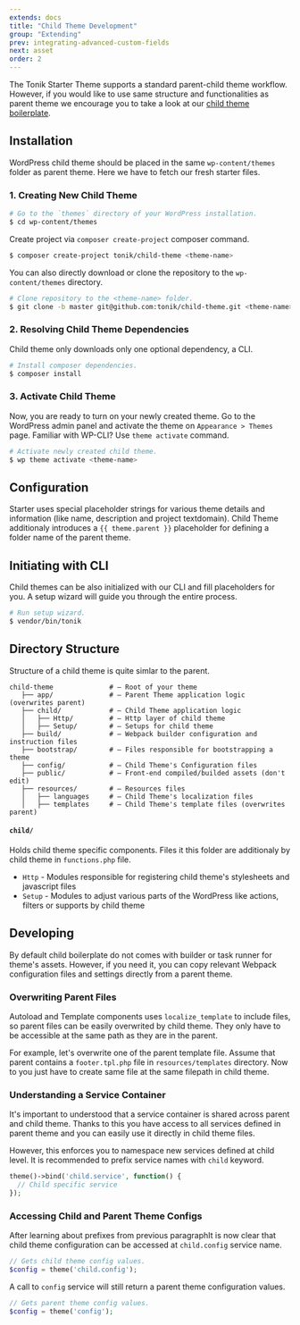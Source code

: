 ```yaml
---
extends: docs
title: "Child Theme Development"
group: "Extending"
prev: integrating-advanced-custom-fields
next: asset
order: 2
---
```


The Tonik Starter Theme supports a standard parent-child theme workflow. However, if you would like to use same structure and functionalities as parent theme we encourage you to take a look at our [child theme boilerplate](https://github.com/tonik/child-theme).

## Installation

WordPress child theme should be placed in the same `wp-content/themes` folder as parent theme. Here we have to fetch our fresh starter files.

### 1. Creating New Child Theme

```bash
# Go to the `themes` directory of your WordPress installation.
$ cd wp-content/themes
```

Create project via `composer create-project` composer command.

```bash
$ composer create-project tonik/child-theme <theme-name>
```

You can also directly download or clone the repository to the `wp-content/themes` directory.

```bash
# Clone repository to the <theme-name> folder.
$ git clone -b master git@github.com:tonik/child-theme.git <theme-name>
```

### 2. Resolving Child Theme Dependencies

Child theme only downloads only one optional dependency, a CLI.

```bash
# Install composer dependencies.
$ composer install
```

### 3. Activate Child Theme

Now, you are ready to turn on your newly created theme. Go to the WordPress admin panel and activate the theme on `Appearance > Themes` page. Familiar with WP-CLI? Use `theme activate` command.

```bash
# Activate newly created child theme.
$ wp theme activate <theme-name>
```

## Configuration

Starter uses special placeholder strings for various theme details and information (like name, description and project textdomain). Child Theme additionaly introduces a `{{ theme.parent }}` placeholder for defining a folder name of the parent theme.

## Initiating with CLI

Child themes can be also initialized with our CLI and fill placeholders for you. A setup wizard will guide you through the entire process.

```bash
# Run setup wizard.
$ vendor/bin/tonik
```

## Directory Structure

Structure of a child theme is quite simlar to the parent.

```
child-theme              # — Root of your theme
   ├── app/              # — Parent Theme application logic (overwrites parent)
   ├── child/            # — Child Theme application logic
   │   ├── Http/         # — Http layer of child theme
   │   ├── Setup/        # — Setups for child theme
   ├── build/            # — Webpack builder configuration and instruction files
   ├── bootstrap/        # — Files responsible for bootstrapping a theme
   ├── config/           # — Child Theme's Configuration files
   ├── public/           # — Front-end compiled/builded assets (don't edit)
   ├── resources/        # — Resources files
   │   ├── languages     # — Child Theme's localization files
   │   ├── templates     # — Child Theme's template files (overwrites parent)
```

#### `child/`

Holds child theme specific components. Files it this folder are additionaly by child theme in `functions.php` file.

- `Http` - Modules responsible for registering child theme's stylesheets and javascript files
- `Setup` - Modules to adjust various parts of the WordPress like actions, filters or supports by child theme

## Developing

By default child boilerplate do not comes with builder or task runner for theme's assets. However, if you need it, you can copy relevant Webpack configuration files and settings directly from a parent theme.

### Overwriting Parent Files

Autoload and Template components uses `localize_template` to include files, so parent files can be easily overwrited by child theme. They only have to be accessible at the same path as they are in the parent. 

For example, let's overwrite one of the parent template file. Assume that parent contains a `footer.tpl.php` file in `resources/templates` directory. Now to  you just have to create same file at the same filepath in child theme.

### Understanding a Service Container

It's important to understood that a service container is shared across parent and child theme. Thanks to this you have access to all services defined in parent theme and you can easily use it directly in child theme files.

However, this enforces you to namespace new services defined at child level. It is recommended to prefix service names with `child` keyword.

```php
theme()->bind('child.service', function() {
  // Child specific service
});
```

### Accessing Child and Parent Theme Configs

After learning about prefixes from previous paragraphIt is now clear that child theme configuration can be accessed at `child.config` service name.

```php
// Gets child theme config values.
$config = theme('child.config');
```

A call to `config` service will still return a parent theme configuration values.

```php
// Gets parent theme config values.
$config = theme('config');
```